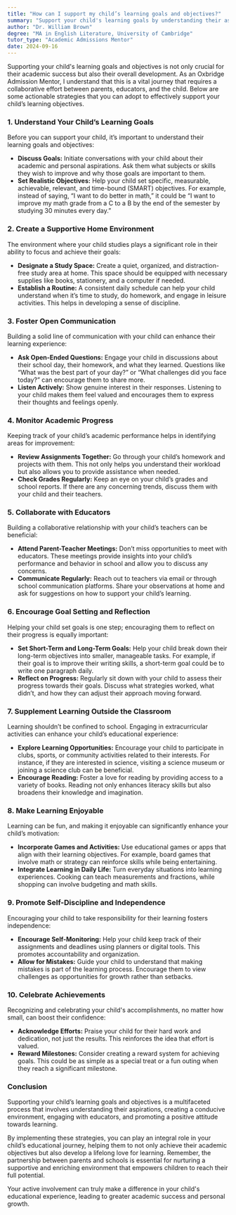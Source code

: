 ```yaml
---
title: "How can I support my child’s learning goals and objectives?"
summary: "Support your child's learning goals by understanding their aspirations, collaborating with educators, and adopting effective strategies for success."
author: "Dr. William Brown"
degree: "MA in English Literature, University of Cambridge"
tutor_type: "Academic Admissions Mentor"
date: 2024-09-16
---
```


Supporting your child's learning goals and objectives is not only crucial for their academic success but also their overall development. As an Oxbridge Admission Mentor, I understand that this is a vital journey that requires a collaborative effort between parents, educators, and the child. Below are some actionable strategies that you can adopt to effectively support your child’s learning objectives.

### 1. Understand Your Child’s Learning Goals

Before you can support your child, it’s important to understand their learning goals and objectives:

- **Discuss Goals:** Initiate conversations with your child about their academic and personal aspirations. Ask them what subjects or skills they wish to improve and why those goals are important to them.
- **Set Realistic Objectives:** Help your child set specific, measurable, achievable, relevant, and time-bound (SMART) objectives. For example, instead of saying, “I want to do better in math,” it could be “I want to improve my math grade from a C to a B by the end of the semester by studying 30 minutes every day.”

### 2. Create a Supportive Home Environment

The environment where your child studies plays a significant role in their ability to focus and achieve their goals:

- **Designate a Study Space:** Create a quiet, organized, and distraction-free study area at home. This space should be equipped with necessary supplies like books, stationery, and a computer if needed.
- **Establish a Routine:** A consistent daily schedule can help your child understand when it’s time to study, do homework, and engage in leisure activities. This helps in developing a sense of discipline.

### 3. Foster Open Communication

Building a solid line of communication with your child can enhance their learning experience:

- **Ask Open-Ended Questions:** Engage your child in discussions about their school day, their homework, and what they learned. Questions like “What was the best part of your day?” or “What challenges did you face today?” can encourage them to share more.
- **Listen Actively:** Show genuine interest in their responses. Listening to your child makes them feel valued and encourages them to express their thoughts and feelings openly.

### 4. Monitor Academic Progress

Keeping track of your child’s academic performance helps in identifying areas for improvement:

- **Review Assignments Together:** Go through your child’s homework and projects with them. This not only helps you understand their workload but also allows you to provide assistance when needed.
- **Check Grades Regularly:** Keep an eye on your child’s grades and school reports. If there are any concerning trends, discuss them with your child and their teachers.

### 5. Collaborate with Educators

Building a collaborative relationship with your child’s teachers can be beneficial:

- **Attend Parent-Teacher Meetings:** Don’t miss opportunities to meet with educators. These meetings provide insights into your child’s performance and behavior in school and allow you to discuss any concerns.
- **Communicate Regularly:** Reach out to teachers via email or through school communication platforms. Share your observations at home and ask for suggestions on how to support your child’s learning.

### 6. Encourage Goal Setting and Reflection

Helping your child set goals is one step; encouraging them to reflect on their progress is equally important:

- **Set Short-Term and Long-Term Goals:** Help your child break down their long-term objectives into smaller, manageable tasks. For example, if their goal is to improve their writing skills, a short-term goal could be to write one paragraph daily.
- **Reflect on Progress:** Regularly sit down with your child to assess their progress towards their goals. Discuss what strategies worked, what didn’t, and how they can adjust their approach moving forward.

### 7. Supplement Learning Outside the Classroom

Learning shouldn’t be confined to school. Engaging in extracurricular activities can enhance your child’s educational experience:

- **Explore Learning Opportunities:** Encourage your child to participate in clubs, sports, or community activities related to their interests. For instance, if they are interested in science, visiting a science museum or joining a science club can be beneficial.
- **Encourage Reading:** Foster a love for reading by providing access to a variety of books. Reading not only enhances literacy skills but also broadens their knowledge and imagination.

### 8. Make Learning Enjoyable

Learning can be fun, and making it enjoyable can significantly enhance your child’s motivation:

- **Incorporate Games and Activities:** Use educational games or apps that align with their learning objectives. For example, board games that involve math or strategy can reinforce skills while being entertaining.
- **Integrate Learning in Daily Life:** Turn everyday situations into learning experiences. Cooking can teach measurements and fractions, while shopping can involve budgeting and math skills.

### 9. Promote Self-Discipline and Independence

Encouraging your child to take responsibility for their learning fosters independence:

- **Encourage Self-Monitoring:** Help your child keep track of their assignments and deadlines using planners or digital tools. This promotes accountability and organization.
- **Allow for Mistakes:** Guide your child to understand that making mistakes is part of the learning process. Encourage them to view challenges as opportunities for growth rather than setbacks.

### 10. Celebrate Achievements

Recognizing and celebrating your child's accomplishments, no matter how small, can boost their confidence:

- **Acknowledge Efforts:** Praise your child for their hard work and dedication, not just the results. This reinforces the idea that effort is valued.
- **Reward Milestones:** Consider creating a reward system for achieving goals. This could be as simple as a special treat or a fun outing when they reach a significant milestone.

### Conclusion

Supporting your child’s learning goals and objectives is a multifaceted process that involves understanding their aspirations, creating a conducive environment, engaging with educators, and promoting a positive attitude towards learning. 

By implementing these strategies, you can play an integral role in your child’s educational journey, helping them to not only achieve their academic objectives but also develop a lifelong love for learning. Remember, the partnership between parents and schools is essential for nurturing a supportive and enriching environment that empowers children to reach their full potential. 

Your active involvement can truly make a difference in your child's educational experience, leading to greater academic success and personal growth.
    